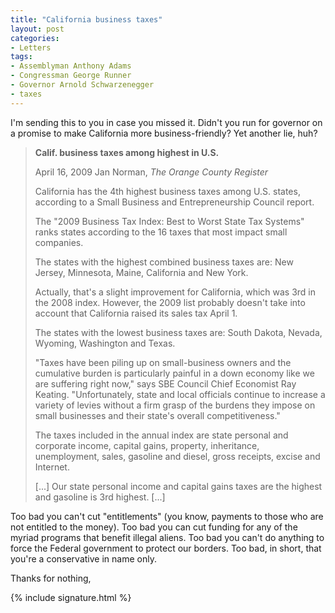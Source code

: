 ```yaml
---
title: "California business taxes"
layout: post
categories:
- Letters
tags:
- Assemblyman Anthony Adams
- Congressman George Runner
- Governor Arnold Schwarzenegger
- taxes
---
```


I'm sending this to you in case you missed it. Didn't you run for governor on a promise to make California more business-friendly? Yet another lie, huh?

> **Calif. business taxes among highest in U.S.**
> 
> April 16, 2009 Jan Norman, *The Orange County Register*
> 
> California has the 4th highest business taxes among U.S. states, according to a Small Business and Entrepreneurship Council report.
> 
> The "2009 Business Tax Index: Best to Worst State Tax Systems" ranks states according to the 16 taxes that most impact small companies.
> 
> The states with the highest combined business taxes are: New Jersey, Minnesota, Maine, California and New York.
> 
> Actually, that's a slight improvement for California, which was 3rd in the 2008 index. However, the 2009 list probably doesn't take into account that California raised its sales tax April 1.
> 
> The states with the lowest business taxes are: South Dakota, Nevada, Wyoming, Washington and Texas.
> 
> "Taxes have been piling up on small-business owners and the cumulative burden is particularly painful in a down economy like we are suffering right now," says SBE Council Chief Economist Ray Keating. "Unfortunately, state and local officials continue to increase a variety of levies without a firm grasp of the burdens they impose on small businesses and their state's overall competitiveness."
> 
> The taxes included in the annual index are state personal and corporate income, capital gains, property, inheritance, unemployment, sales, gasoline and diesel, gross receipts, excise and Internet.
> 
> \[...\] Our state personal income and capital gains taxes are the highest and gasoline is 3rd highest. \[...\]

Too bad you can't cut "entitlements" (you know, payments to those who are not entitled to the money). Too bad you can cut funding for any of the myriad programs that benefit illegal aliens. Too bad you can't do anything to force the Federal government to protect our borders. Too bad, in short, that you're a conservative in name only.

Thanks for nothing,

{% include signature.html %}
